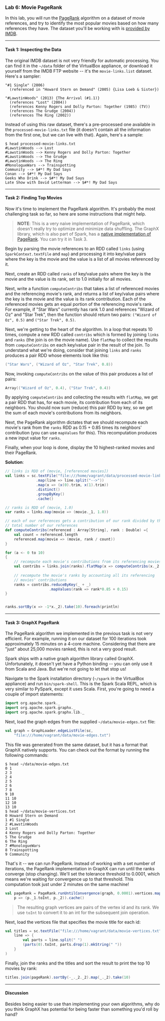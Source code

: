 ### Lab 6: Movie PageRank

In this lab, you will run the [PageRank](https://en.wikipedia.org/wiki/PageRank) algorithm on a dataset of movie references, and try to identify the most popular movies based on how many references they have. The dataset you'll be working with is [provided by IMDB](http://www.imdb.com/interfaces).

___

#### Task 1: Inspecting the Data

The original IMDB dataset is not very friendly for automatic processing. You can find it in the `~/data` folder of the VirtualBox appliance, or download it yourself from the IMDB FTP website -- it's the `movie-links.list` dataset. Here's a sampler:

```
"#1 Single" (2006)
  (referenced in "Howard Stern on Demand" (2005) {Lisa Loeb & Sister})

"#LawstinWoods" (2013) {The Arrival (#1.1)}
  (references "Lost" (2004))
  (references Kenny Rogers and Dolly Parton: Together (1985) (TV))
  (references The Grudge (2004))
  (references The Ring (2002))
```

Instead of using this raw dataset, there's a pre-processed one available in the `processed-movie-links.txt` file (it doesn't contain all the information from the first one, but we can live with that). Again, here's a sample:

```
$ head processed-movie-links.txt
#LawstinWoods --> Lost
#LawstinWoods --> Kenny Rogers and Dolly Parton: Together
#LawstinWoods --> The Grudge
#LawstinWoods --> The Ring
#MonologueWars --> Trainspotting
Community --> $#*! My Dad Says
Conan --> $#*! My Dad Says
Geeks Who Drink --> $#*! My Dad Says
Late Show with David Letterman --> $#*! My Dad Says
```

___

#### Task 2: Finding Top Movies

Now it's time to implement the PageRank algorithm. It's probably the most challenging task so far, so here are some instructions that might help.

> **NOTE**: This is a very naive implementation of PageRank, which doesn't really try to optimize and minimize data shuffling. The GraphX library, which is also part of Spark, has a [native implementation of PageRank](https://spark.apache.org/docs/1.1.0/graphx-programming-guide.html#pagerank). You can try it in Task 3.

Begin by parsing the movie references to an RDD called `links` (using `SparkContext.textFile` and `map`) and processing it into key/value pairs where the key is the movie and the value is a list of all movies referenced by it.

Next, create an RDD called `ranks` of key/value pairs where the key is the movie and the value is its rank, set to 1.0 initially for all movies.

Next, write a function `computeContribs` that takes a list of referenced movies and the referencing movie's rank, and returns a list of key/value pairs where the key is the movie and the value is its rank contribution. Each of the referenced movies gets an equal portion of the referencing movie's rank. For example, if "Star Wars" currently has rank 1.0 and references "Wizard of Oz" and "Star Trek", then the function should return two pairs: `("Wizard of Oz", 0.5)` and `("Star Trek", 0.5)`.

Next, we're getting to the heart of the algorithm. In a loop that repeats 10 times, compute a new RDD called `contribs` which is formed by joining `links` and `ranks` (the join is on the movie name). Use `flatMap` to collect the results from `computeContribs` on each key/value pair in the result of the join. To understand what we're doing, consider that joining `links` and `ranks` produces a pair RDD whose elements look like this:

```scala
("Star Wars", ("Wizard of Oz", "Star Trek", 0.8))
```

Now, invoking `computeContribs` on the value of this pair produces a list of pairs:

```scala
Array(("Wizard of Oz", 0.4), ("Star Trek", 0.4))
```

By applying `computeContribs` and collecting the results with `flatMap`, we get a pair RDD that has, for each movie, its contribution from each of its neighbors. You should now sum (reduce) this pair RDD by key, so we get the sum of each movie's contributions from its neighbors.

Next, the PageRank algorithm dictates that we should recompute each movie's rank from the `ranks` RDD as 0.15 + 0.85 times its neighbors' contribution (you can use `mapValues` for this). This recomputation produces a new input value for `ranks`.

Finally, when your loop is done, display the 10 highest-ranked movies and their PageRank.

**Solution**:

```scala
// links is RDD of (movie, [referenced movies])
val links = sc.textFile("file:///home/vagrant/data/processed-movie-links.txt") 
			  .map(line => line.split("-->"))                             
              .map(x => (x(0).trim, x(1).trim))                      
              .distinct()                                                      
              .groupByKey()                                                    
              .cache()

// ranks is RDD of (movie, 1.0)
var ranks = links.map(movie => (movie._1, 1.0))

// each of our references gets a contribution of our rank divided by the
// total number of our references
def computeContribs(referenced : Array[String], rank : Double) ={
    val count = referenced.length
    referenced.map(movie => (movie, rank / count))
}

for (a <- 0 to 10)
{
	// recompute each movie's contributions from its referencing movies
    val contribs = links.join(ranks).flatMap(x => computeContribs(x._2._1.toArray, x._2._2))
	
	// recompute the movie's ranks by accounting all its referencing
    // movies' contributions
    ranks = contribs.reduceByKey(_ + _)                       
                    .mapValues(rank => rank*0.85 + 0.15)
}


ranks.sortBy(x => -1*x._2).take(10).foreach(println)
```

___

#### Task 3: GraphX PageRank

The PageRank algorithm we implemented in the previous task is not very efficient. For example, running it on our dataset for 100 iterations took approximately 15 minutes on a 4-core machine. Considering that there are "just" about 25,000 movies ranked, this is not a very good result.

Spark ships with a native graph algorithm library called GraphX. Unfortunately, it doesn't yet have a Python binding -- you can only use it from Scala and Java. But we're not going to let that stop us!

Navigate to the Spark installation directory (`~/spark` in the VirtualBox appliance) and run `bin/spark-shell`. This is the Spark Scala REPL, which is very similar to PySpark, except it uses Scala. First, you're going to need a couple of import statements:

```scala
import org.apache.spark._
import org.apache.spark.graphx._
import org.apache.spark.graphx.lib._
```

Next, load the graph edges from the supplied `~/data/movie-edges.txt` file:

```scala
val graph = GraphLoader.edgeListFile(sc,
    "file:///home/vagrant/data/movie-edges.txt")
```

This file was generated from the same dataset, but it has a format that GraphX natively supports. You can check out the format by running the following commands:

```
$ head ~/data/movie-edges.txt
0 1
2 3
2 4
2 5
2 6
7 8
9 10
11 10
12 10
13 10
$ head ~/data/movie-vertices.txt
0 Howard Stern on Demand
1 #1 Single
2 #LawstinWoods
3 Lost
4 Kenny Rogers and Dolly Parton: Together
5 The Grudge
6 The Ring
7 #MonologueWars
8 Trainspotting
9 Community
```

That's it -- we can run PageRank. Instead of working with a set number of iterations, the PageRank implementation in GraphX can run until the ranks converge (stop changing). We'll set the tolerance threshold to 0.0001, which means we're waiting for convergence up to that threshold. This computation took just under 2 minutes on the same machine!

```scala
val pageRank = PageRank.runUntilConvergence(graph, 0.0001).vertices.map(
    p => (p._1.toInt, p._2)).cache()
```

> The resulting graph vertices are pairs of the vertex id and its rank. We use `toInt` to convert it to an int for the subsequent join operation.

Next, load the vertices file that specifies the movie title for each id:

```scala
val titles = sc.textFile("file:///home/vagrant/data/movie-vertices.txt").map(
    line => {
        val parts = line.split(" ")
        (parts(0).toInt, parts.drop(1).mkString(" "))
    }
)
```

Finally, join the ranks and the titles and sort the result to print the top 10 movies by rank:

```scala
titles.join(pageRank).sortBy(-_._2._2).map(_._2).take(10)
```

___

#### Discussion

Besides being easier to use than implementing your own algorithms, why do you think GraphX has potential for being faster than something you'd roll by hand?
